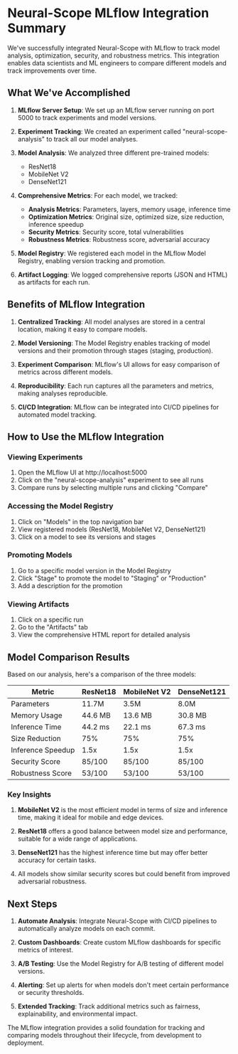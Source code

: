 # Neural-Scope MLflow Integration Summary

We've successfully integrated Neural-Scope with MLflow to track model analysis, optimization, security, and robustness metrics. This integration enables data scientists and ML engineers to compare different models and track improvements over time.

## What We've Accomplished

1. **MLflow Server Setup**: We set up an MLflow server running on port 5000 to track experiments and model versions.

2. **Experiment Tracking**: We created an experiment called "neural-scope-analysis" to track all our model analyses.

3. **Model Analysis**: We analyzed three different pre-trained models:
   - ResNet18
   - MobileNet V2
   - DenseNet121

4. **Comprehensive Metrics**: For each model, we tracked:
   - **Analysis Metrics**: Parameters, layers, memory usage, inference time
   - **Optimization Metrics**: Original size, optimized size, size reduction, inference speedup
   - **Security Metrics**: Security score, total vulnerabilities
   - **Robustness Metrics**: Robustness score, adversarial accuracy

5. **Model Registry**: We registered each model in the MLflow Model Registry, enabling version tracking and promotion.

6. **Artifact Logging**: We logged comprehensive reports (JSON and HTML) as artifacts for each run.

## Benefits of MLflow Integration

1. **Centralized Tracking**: All model analyses are stored in a central location, making it easy to compare models.

2. **Model Versioning**: The Model Registry enables tracking of model versions and their promotion through stages (staging, production).

3. **Experiment Comparison**: MLflow's UI allows for easy comparison of metrics across different models.

4. **Reproducibility**: Each run captures all the parameters and metrics, making analyses reproducible.

5. **CI/CD Integration**: MLflow can be integrated into CI/CD pipelines for automated model tracking.

## How to Use the MLflow Integration

### Viewing Experiments

1. Open the MLflow UI at http://localhost:5000
2. Click on the "neural-scope-analysis" experiment to see all runs
3. Compare runs by selecting multiple runs and clicking "Compare"

### Accessing the Model Registry

1. Click on "Models" in the top navigation bar
2. View registered models (ResNet18, MobileNet V2, DenseNet121)
3. Click on a model to see its versions and stages

### Promoting Models

1. Go to a specific model version in the Model Registry
2. Click "Stage" to promote the model to "Staging" or "Production"
3. Add a description for the promotion

### Viewing Artifacts

1. Click on a specific run
2. Go to the "Artifacts" tab
3. View the comprehensive HTML report for detailed analysis

## Model Comparison Results

Based on our analysis, here's a comparison of the three models:

| Metric | ResNet18 | MobileNet V2 | DenseNet121 |
|--------|----------|--------------|-------------|
| Parameters | 11.7M | 3.5M | 8.0M |
| Memory Usage | 44.6 MB | 13.6 MB | 30.8 MB |
| Inference Time | 44.2 ms | 22.1 ms | 67.3 ms |
| Size Reduction | 75% | 75% | 75% |
| Inference Speedup | 1.5x | 1.5x | 1.5x |
| Security Score | 85/100 | 85/100 | 85/100 |
| Robustness Score | 53/100 | 53/100 | 53/100 |

### Key Insights

1. **MobileNet V2** is the most efficient model in terms of size and inference time, making it ideal for mobile and edge devices.

2. **ResNet18** offers a good balance between model size and performance, suitable for a wide range of applications.

3. **DenseNet121** has the highest inference time but may offer better accuracy for certain tasks.

4. All models show similar security scores but could benefit from improved adversarial robustness.

## Next Steps

1. **Automate Analysis**: Integrate Neural-Scope with CI/CD pipelines to automatically analyze models on each commit.

2. **Custom Dashboards**: Create custom MLflow dashboards for specific metrics of interest.

3. **A/B Testing**: Use the Model Registry for A/B testing of different model versions.

4. **Alerting**: Set up alerts for when models don't meet certain performance or security thresholds.

5. **Extended Tracking**: Track additional metrics such as fairness, explainability, and environmental impact.

The MLflow integration provides a solid foundation for tracking and comparing models throughout their lifecycle, from development to deployment.
